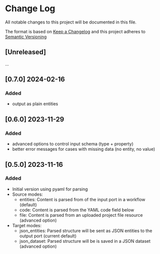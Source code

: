 # Change Log

All notable changes to this project will be documented in this file.

The format is based on [Keep a Changelog](http://keepachangelog.com/) and this project adheres to [Semantic Versioning](https://semver.org/)

## [Unreleased]

...

## [0.7.0] 2024-02-16

### Added

- output as plain entities


## [0.6.0] 2023-11-29

### Added

- advanced options to control input schema (type + property)
- better error messages for cases with missing data (no entity, no value)


## [0.5.0] 2023-11-16

### Added

- Initial version using pyaml for parsing
- Source modes:
  - entities: Content is parsed from of the input port in a workflow (default)
  - code: Content is parsed from the YAML code field below
  - file: Content is parsed from an uploaded project file resource (advanced option)
- Target modes:
  - json_entities: Parsed structure will be sent as JSON entities to the output port (current default)
  - json_dataset: Parsed structure will be is saved in a JSON dataset (advanced option)

